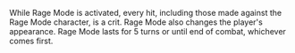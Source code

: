 While Rage Mode is activated, every hit, including those made against the Rage Mode character, is a crit. 
Rage Mode also changes the player's appearance.
Rage Mode lasts for 5 turns or until end of combat, whichever comes first.